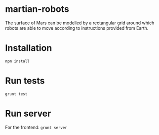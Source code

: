 martian-robots
==============

The surface of Mars can be modelled by a rectangular grid around which robots are able to move according to instructions provided from Earth.

# Installation
```npm install```

# Run tests
```grunt test```

# Run server
For the frontend: ```grunt server```
